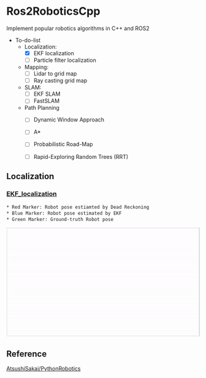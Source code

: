 # Ros2RoboticsCpp

Implement popular robotics algorithms in C++ and ROS2

* To-do-list
    - Localization:
        - [x] EKF localization
        - [ ] Particle filter localization
    - Mapping:
        - [ ] Lidar to grid map
        - [ ] Ray casting grid map
    - SLAM:
        - [ ] EKF SLAM
        - [ ] FastSLAM 
    - Path Planning
        - [ ] Dynamic Window Approach
        - [ ] A* 
        - [ ] Probabilistic Road-Map
        - [ ] Rapid-Exploring Random Trees (RRT)


## Localization

### [EKF_localization](./src/ekf_localization/)
    * Red Marker: Robot pose estiamted by Dead Reckoning
    * Blue Marker: Robot pose estimated by EKF
    * Green Marker: Ground-truth Robot pose

<p align="center">
<img src="https://github.com/quangnhat185/Media/blob/main/ros2RoboticsCpp/EKF_localization.gif" width="960" />
</p>


## Reference
[AtsushiSakai/PythonRobotics](https://github.com/AtsushiSakai/PythonRobotics)